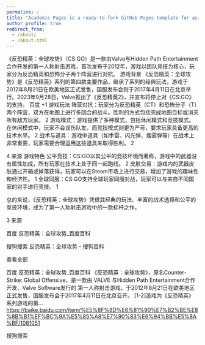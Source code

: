 ```yaml
---
permalink: /
title: "Academic Pages is a ready-to-fork GitHub Pages template for academic personal websites"
author_profile: true
redirect_from: 
  - /about/
  - /about.html
---
```


《反恐精英：全球攻势》（CS:GO）是一款由Valve与Hidden Path Entertainment合作开发的第一人称射击游戏，首次发布于2012年，游戏以团队竞技为核心，玩家分为反恐精英和恐怖分子两个阵营进行对抗。
游戏背景
《反恐精英：全球攻势》是《反恐精英》系列的第四款主要作品，继承了系列的经典玩法。游戏于2012年8月21日在欧美地区正式发售，国服发布会则于2017年4月11日在北京举行。2023年9月28日，Valve推出了《反恐精英2》，并宣布将停止对《CS:GO》的支持。 
百度
+1
游戏玩法
阵营对抗：玩家分为反恐精英（CT）和恐怖分子（T）两个阵营，双方在地图上进行多回合的战斗。胜利的方式包括完成地图目标或消灭所有敌方玩家。 
2
游戏模式：游戏提供了多种模式，包括休闲模式和竞技模式。在休闲模式中，玩家不会误伤队友，而竞技模式则更为严苛，要求玩家具备更高的技术水平。 
2
战术与道具：游戏中道具（如手雷、闪光弹、烟雾弹等）在战术上非常重要，玩家需要合理运用这些道具来取得胜利。 
2


4 来源
游戏特色
公平竞技：CS:GO以其公平的竞技环境而著称，游戏中的武器没有属性加成，所有玩家在技术上处于同一起跑线。 
2
皮肤交易：游戏内的武器皮肤通过开箱或掉落获得，玩家可以在Steam市场上进行交易，增加了游戏的趣味性和经济性。 
1
全球同服：CS:GO支持全球玩家同服对战，玩家可以与来自不同国家的对手进行竞技。 
1

总的来说，《反恐精英：全球攻势》凭借其经典的玩法、丰富的战术选择和公平的竞技环境，成为了第一人称射击游戏中的一款标杆之作。


3 来源

百度
反恐精英：全球攻势_百度百科

搜狗搜索
反恐精英：全球攻势 - 搜狗百科



查看全部

百度
反恐精英：全球攻势_百度百科
《反恐精英：全球攻势》，原名Counter-Strike: Global Offensive，是一款由 VALVE 与Hidden Path Entertainment合作开发、Valve Software发行的 第一人称射击游戏，于2012年8月21日在欧美地区正式发售，国服发布会于2017年4月11日在北京召开。 [1-2]游戏为《反恐精英》系列游戏的第…
https://baike.baidu.com/item/%E5%8F%8D%E6%81%90%E7%B2%BE%E8%8B%B1%EF%BC%9A%E5%85%A8%E7%90%83%E6%94%BB%E5%8A%BF/1081051

搜狗搜索

